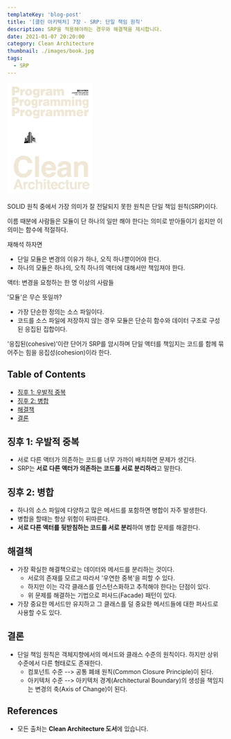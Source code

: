 ```yaml
---
templateKey: 'blog-post'
title: '[클린 아키텍처] 7장 - SRP: 단일 책임 원칙'
description: SRP을 적용해야하는 경우와 해결책을 제시합니다.
date: 2021-01-07 20:20:00
category: Clean Architecture
thumbnail: ./images/book.jpg
tags:
  - SRP
---
```


![2020_retro_thumbnail](./images/book.jpg)

SOLID 원칙 중에서 가장 의미가 잘 전달되지 못한 원칙은 단일 책임 원칙(SRP)이다.

이름 때분에 사람들은 모듈이 단 하나의 일만 해야 한다는 의미로 받아들이기 쉽지만 이 의미는 함수에 적절하다.

재해석 하자면

- 단일 모듈은 변경의 이유가 하나, 오직 하나뿐이어야 한다.
- 하나의 모듈은 하나의, 오직 하나의 액터에 대해서만 책임져야 한다.

액터: 변경을 요청하는 한 명 이상의 사람들

'모듈'은 무슨 뜻일까?

- 가장 단순한 정의는 소스 파일이다.
- 코드를 소스 파일에 저장하지 않는 경우 모듈은 단순히 함수와 데이터 구조로 구성된 응집된 집합이다.

'응집된(cohesive)'이란 단어가 SRP를 암시하며 단일 액터를 책임지는 코드를 함께 묶어주는 힘을 응집성(cohesion)이라 한다.

## Table of Contents

- [징후 1: 우발적 중복](#징후-1-우발적-중복)
- [징후 2: 병합](#징후-2-병합)
- [해결책](#해결책)
- [결론](#결론)

## 징후 1: 우발적 중복

- 서로 다른 액터가 의존하는 코드를 너무 가까이 배치하면 문제가 생긴다.
- SRP는 **서로 다른 액터가 의존하는 코드를 서로 분리하라**고 말한다.

## 징후 2: 병합

- 하나의 소스 파일에 다양하고 많은 메서드를 포함하면 병합이 자주 발생한다.
- 병합을 할때는 항상 위험이 뒤따른다.
- **서로 다른 액터를 뒷받침하는 코드를 서로 분리**하여 병합 문제를 해결한다.

## 해결책

- 가장 확실한 해결책으로는 데이터와 메서드를 분리하는 것이다.
  - 서로의 존재를 모르고 따라서 '우연한 중복'을 피할 수 있다.
  - 하지만 이는 각각 클래스를 인스턴스화하고 추적해야 한다는 단점이 있다.
  - 위 문제를 해결하는 기법으로 퍼사드(Facade) 패턴이 있다.
- 가장 중요한 메서드만 유지하고 그 클래스를 덜 중요한 메서드들에 대한 퍼사드로 사용할 수도 있다.

## 결론

- 단일 책임 원칙은 객체지향에서의 메서드와 클래스 수준의 원칙이다. 하지만 상위 수준에서 다른 형태로도 존재한다.
  - 컴포넌트 수준 --> 공통 폐쇄 원칙(Common Closure Principle)이 된다.
  - 아키텍처 수준 --> 아키텍처 경계(Architectural Boundary)의 생성을 책임지는 변경의 축(Axis of Change)이 된다.

## References

- 모든 출처는 **Clean Architecture 도서**에 있습니다.
